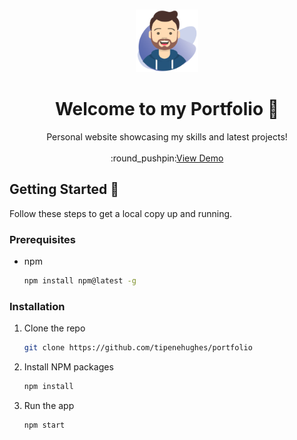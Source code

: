 <!-- PROJECT LOGO -->
<br />
<p align="center">
  <a href="https://github.com/samyog-dhital">
    <img src="src/Assets/img/avatar.svg" alt="Logo" width="100" height="100">
  </a>

  <h1 align="center">Welcome to my Portfolio 👋</h3>

  <p align="center">
    Personal website showcasing my skills and latest projects!    
    <br />
    <br />
    :round_pushpin:<a href="https://www.samyogdhital.com.np/">View Demo</a>
  </p>
</p>

<!-- GETTING STARTED -->

## Getting Started :wrench:

Follow these steps to get a local copy up and running.

### Prerequisites

- npm
  ```sh
  npm install npm@latest -g
  ```

### Installation

1. Clone the repo
   ```sh
   git clone https://github.com/tipenehughes/portfolio
   ```
2. Install NPM packages
   ```sh
   npm install
   ```
3. Run the app
   ```sh
   npm start
   ```
